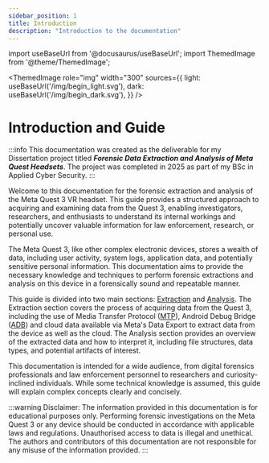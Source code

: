 ```yaml
---
sidebar_position: 1
title: Introduction
description: "Introduction to the documentation"
---
```

import useBaseUrl from '@docusaurus/useBaseUrl';
import ThemedImage from '@theme/ThemedImage';

<ThemedImage
  role="img"
  width="300"
  sources={{
    light: useBaseUrl('/img/begin_light.svg'),
    dark: useBaseUrl('/img/begin_dark.svg'),
  }}
/>
# Introduction and Guide

:::info
This documentation was created as the deliverable for my Dissertation project titled ***Forensic Data Extraction and Analysis of Meta Quest Headsets***. The project was completed in 2025 as part of my BSc in Applied Cyber Security.
:::

Welcome to this documentation for the forensic extraction and analysis of the Meta Quest 3 VR headset.  This guide provides a structured approach to acquiring and examining data from the Quest 3, enabling investigators, researchers, and enthusiasts to understand its internal workings and potentially uncover valuable information for law enforcement, research, or personal use.

The Meta Quest 3, like other complex electronic devices, stores a wealth of data, including user activity, system logs, application data, and potentially sensitive personal information.  This documentation aims to provide the necessary knowledge and techniques to perform forensic extractions and analysis on this device in a forensically sound and repeatable manner.

This guide is divided into two main sections: [Extraction](/extraction/intro) and [Analysis](analysis/intro). The Extraction section covers the process of acquiring data from the Quest 3, including the use of Media Transfer Protocol ([MTP](/glossary#mtp)), Android Debug Bridge ([ADB](/glossary#adb)) and cloud data available via Meta's Data Export to extract data from the device as well as the cloud. The Analysis section provides an overview of the extracted data and how to interpret it, including file structures, data types, and potential artifacts of interest.


This documentation is intended for a wide audience, from digital forensics professionals and law enforcement personnel to researchers and curiosity-inclined individuals. While some technical knowledge is assumed, this guide will explain complex concepts clearly and concisely.

:::warning Disclaimer:
The information provided in this documentation is for educational purposes only. Performing forensic investigations on the Meta Quest 3 or any device should be conducted in accordance with applicable laws and regulations. Unauthorised access to data is illegal and unethical. The authors and contributors of this documentation are not responsible for any misuse of the information provided.
:::